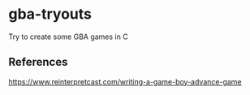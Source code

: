 # gba-tryouts
Try to create some GBA games in C

## References
https://www.reinterpretcast.com/writing-a-game-boy-advance-game
